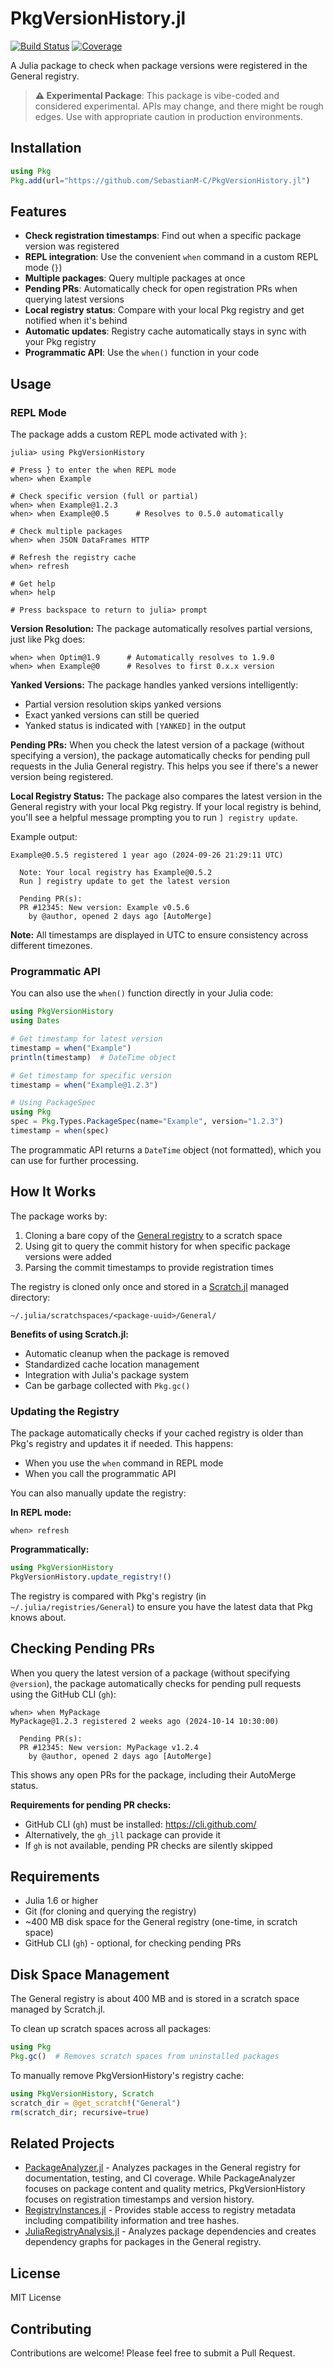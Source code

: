 # PkgVersionHistory.jl

[![Build Status](https://github.com/SebastianM-C/PkgVersionHistory.jl/workflows/CI/badge.svg)](https://github.com/SebastianM-C/PkgVersionHistory.jl/actions)
[![Coverage](https://codecov.io/gh/SebastianM-C/PkgVersionHistory.jl/branch/master/graph/badge.svg)](https://codecov.io/gh/SebastianM-C/PkgVersionHistory.jl)

A Julia package to check when package versions were registered in the General registry.

> **⚠️ Experimental Package**: This package is vibe-coded and considered experimental. APIs may change, and there might be rough edges. Use with appropriate caution in production environments.

## Installation

```julia
using Pkg
Pkg.add(url="https://github.com/SebastianM-C/PkgVersionHistory.jl")
```

## Features

- **Check registration timestamps**: Find out when a specific package version was registered
- **REPL integration**: Use the convenient `when` command in a custom REPL mode (`}`)
- **Multiple packages**: Query multiple packages at once
- **Pending PRs**: Automatically check for open registration PRs when querying latest versions
- **Local registry status**: Compare with your local Pkg registry and get notified when it's behind
- **Automatic updates**: Registry cache automatically stays in sync with your Pkg registry
- **Programmatic API**: Use the `when()` function in your code

## Usage

### REPL Mode

The package adds a custom REPL mode activated with `}`:

```julia-repl
julia> using PkgVersionHistory

# Press } to enter the when REPL mode
when> when Example

# Check specific version (full or partial)
when> when Example@1.2.3
when> when Example@0.5      # Resolves to 0.5.0 automatically

# Check multiple packages
when> when JSON DataFrames HTTP

# Refresh the registry cache
when> refresh

# Get help
when> help

# Press backspace to return to julia> prompt
```

**Version Resolution:** The package automatically resolves partial versions, just like Pkg does:

```julia-repl
when> when Optim@1.9      # Automatically resolves to 1.9.0
when> when Example@0      # Resolves to first 0.x.x version
```

**Yanked Versions:** The package handles yanked versions intelligently:
- Partial version resolution skips yanked versions
- Exact yanked versions can still be queried
- Yanked status is indicated with `[YANKED]` in the output

**Pending PRs:** When you check the latest version of a package (without specifying a version), the package automatically checks for pending pull requests in the Julia General registry. This helps you see if there's a newer version being registered.

**Local Registry Status:** The package also compares the latest version in the General registry with your local Pkg registry. If your local registry is behind, you'll see a helpful message prompting you to run `] registry update`.

Example output:
```
Example@0.5.5 registered 1 year ago (2024-09-26 21:29:11 UTC)

  Note: Your local registry has Example@0.5.2
  Run ] registry update to get the latest version

  Pending PR(s):
  PR #12345: New version: Example v0.5.6
    by @author, opened 2 days ago [AutoMerge]
```

**Note:** All timestamps are displayed in UTC to ensure consistency across different timezones.

### Programmatic API

You can also use the `when()` function directly in your Julia code:

```julia
using PkgVersionHistory
using Dates

# Get timestamp for latest version
timestamp = when("Example")
println(timestamp)  # DateTime object

# Get timestamp for specific version
timestamp = when("Example@1.2.3")

# Using PackageSpec
using Pkg
spec = Pkg.Types.PackageSpec(name="Example", version="1.2.3")
timestamp = when(spec)
```

The programmatic API returns a `DateTime` object (not formatted), which you can use for further processing.

## How It Works

The package works by:

1. Cloning a bare copy of the [General registry](https://github.com/JuliaRegistries/General) to a scratch space
2. Using git to query the commit history for when specific package versions were added
3. Parsing the commit timestamps to provide registration times

The registry is cloned only once and stored in a [Scratch.jl](https://github.com/JuliaPackaging/Scratch.jl) managed directory:
```
~/.julia/scratchspaces/<package-uuid>/General/
```

**Benefits of using Scratch.jl:**
- Automatic cleanup when the package is removed
- Standardized cache location management
- Integration with Julia's package system
- Can be garbage collected with `Pkg.gc()`

### Updating the Registry

The package automatically checks if your cached registry is older than Pkg's registry and updates it if needed. This happens:
- When you use the `when` command in REPL mode
- When you call the programmatic API

You can also manually update the registry:

**In REPL mode:**
```julia-repl
when> refresh
```

**Programmatically:**
```julia
using PkgVersionHistory
PkgVersionHistory.update_registry!()
```

The registry is compared with Pkg's registry (in `~/.julia/registries/General`) to ensure you have the latest data that Pkg knows about.

## Checking Pending PRs

When you query the latest version of a package (without specifying `@version`), the package automatically checks for pending pull requests using the GitHub CLI (`gh`):

```julia-repl
when> when MyPackage
MyPackage@1.2.3 registered 2 weeks ago (2024-10-14 10:30:00)

  Pending PR(s):
  PR #12345: New version: MyPackage v1.2.4
    by @author, opened 2 days ago [AutoMerge]
```

This shows any open PRs for the package, including their AutoMerge status.

**Requirements for pending PR checks:**
- GitHub CLI (`gh`) must be installed: https://cli.github.com/
- Alternatively, the `gh_jll` package can provide it
- If `gh` is not available, pending PR checks are silently skipped

## Requirements

- Julia 1.6 or higher
- Git (for cloning and querying the registry)
- ~400 MB disk space for the General registry (one-time, in scratch space)
- GitHub CLI (`gh`) - optional, for checking pending PRs

## Disk Space Management

The General registry is about 400 MB and is stored in a scratch space managed by Scratch.jl.

To clean up scratch spaces across all packages:
```julia
using Pkg
Pkg.gc()  # Removes scratch spaces from uninstalled packages
```

To manually remove PkgVersionHistory's registry cache:
```julia
using PkgVersionHistory, Scratch
scratch_dir = @get_scratch!("General")
rm(scratch_dir; recursive=true)
```

## Related Projects

- [PackageAnalyzer.jl](https://github.com/JuliaEcosystem/PackageAnalyzer.jl) - Analyzes packages in the General registry for documentation, testing, and CI coverage. While PackageAnalyzer focuses on package content and quality metrics, PkgVersionHistory focuses on registration timestamps and version history.
- [RegistryInstances.jl](https://github.com/GunnarFarneback/RegistryInstances.jl) - Provides stable access to registry metadata including compatibility information and tree hashes.
- [JuliaRegistryAnalysis.jl](https://github.com/KristofferC/JuliaRegistryAnalysis.jl) - Analyzes package dependencies and creates dependency graphs for packages in the General registry.

## License

MIT License

## Contributing

Contributions are welcome! Please feel free to submit a Pull Request.
